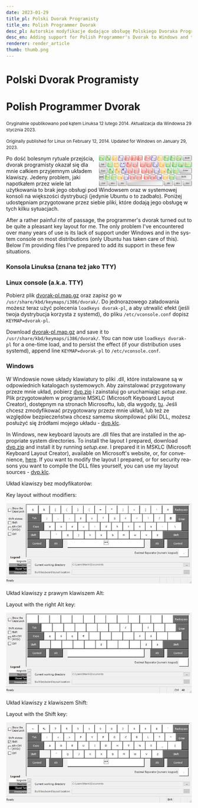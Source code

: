 ```yaml
---
date: 2023-01-29
title_pl: Polski Dvorak Programisty
title_en: Polish Programmer Dvorak
desc_pl: Autorskie modyfikacje dodające obsługę Polskiego Dvoraka Programisty w systemie Windows oraz w konsoli (TTY) Linuksa.
desc_en: Adding support for Polish Programmer's Dvorak to Windows and to the Linux console (TTY).
renderer: render_article
thumb: thumb.png
---
```


<h1 lang=pl>Polski Dvorak Programisty</h1>
<h1 lang=en>Polish Programmer Dvorak</h1>

<p lang=pl><small>Oryginalnie opublikowano pod kątem Linuksa 12 lutego 2014. Aktualizacja dla Windowsa 29 stycznia 2023.</small></p>
<p lang=en><small>Originally published for Linux on February 12, 2014. Updated for Windows on January 29, 2023.</small></p>

<img src=thumb.png style="float: right; width: 50%">

<p lang=pl>Po dość bolesnym rytuale przejścia, dvorak programisty okazał się dla mnie całkiem przyjemnym układem klawiszy. Jedeny problem, jaki napotkałem przez wiele lat użytkowania to brak jego obsługi pod Windowsem oraz w systemowej konsoli na większości dystrybucji (jedynie Ubuntu o to zadbało). Poniżej udostępniam przygotowane przez siebie pliki, które dodają jego obsługę w tych kilku sytuacjach.

<p lang=en>After a rather painful rite of passage, the programmer's dvorak turned out to be quite a pleasant key layout for me. The only problem I've encountered over many years of use is its lack of support under Windows and in the system console on most distributions (only Ubuntu has taken care of this). Below I'm providing files I've prepared to add its support in these few situations.

<h3 lang=pl>Konsola Linuksa (znana też jako TTY)</h3>
<h3 lang=en>Linux console (a.k.a. TTY)</h3>

<p lang=pl>Pobierz plik <a href="dvorak-pl.map.gz">dvorak-pl.map.gz</a> oraz zapisz go w <code>/usr/share/kbd/keymaps/i386/dvorak/</code>. Do jednorazowego załadowania możesz teraz użyć polecenia <code>loadkeys dvorak-pl</code>, a aby utrwalić efekt (jeśli twoja dystrybucja korzysta z systemd), do pliku <code>/etc/vconsole.conf</code> dopisz <code>KEYMAP=dvorak-pl</code>.

<p lang=en>Download <a href="dvorak-pl.map.gz">dvorak-pl.map.gz</a> and save it to <code>/usr/share/kbd/keymaps/i386/dvorak/</code>. You can now use <code>loadkeys dvorak-pl</code> for a one-time load, and to persist the effect (if your distribution uses systemd), append line <code>KEYMAP=dvorak-pl</code> to <code>/etc/vconsole.conf</code>.

<h3>Windows</h3>

<p lang=pl>W Windowsie nowe układy klawiatury to pliki .dll, które instalowane są w odpowiednich katalogach systemowych. Aby zainstalować przygotowany przeze mnie układ, pobierz <a href=dvp.zip>dvp.zip</a> i zainstaluj go uruchamiając <em>setup.exe</em>. Plik przygotowałem w programie MSKLC (Microsoft Keyboard Layout Creator), dostępnym na stronach Microsoftu, lub, dla wygody, <a href="MSKLC.zip">tu</a>. Jeśli chcesz zmodyfikować przygotowany przeze mnie układ, lub też ze względów bezpieczeństwa chcesz samemu skompilować pliki DLL, możesz posłużyć się źródłami mojego układu - <a href="dvp.klc">dvp.klc</a>.

<p lang=en>In Windows, new keyboard layouts are .dll files that are installed in the appropriate system directories. To install the layout I prepared, download <a href=dvp.zip>dvp.zip</a> and install it by running <em>setup.exe</em>. I prepared it in MSKLC (Microsoft Keyboard Layout Creator), available on Microsoft's website, or, for convenience, <a href="MSKLC.zip">here</a>. If you want to modify the layout I prepared, or for security reasons you want to compile the DLL files yourself, you can use my layout sources - <a href="dvp.klc">dvp.klc</a>.

<p lang=pl>Układ klawiszy bez modyfikatorów:</p>
<p lang=en>Key layout without modifiers:</p>

<a href="dvp.jpg"><img src="dvp.jpg" style="max-width: 100%"></a>

<p lang=pl>Układ klawiszy z prawym klawiszem Alt:</p>
<p lang=en>Layout with the right Alt key:</p>

<a href="dvpAltGr.jpg"><img src="dvpAltGr.jpg" style="max-width: 100%"></a>

<p lang=pl>Układ klawiszy z klawiszem Shift:</p>
<p lang=en>Layout with the Shift key:</p>

<a href="dvpShft.jpg"><img src="dvpShft.jpg" style="max-width: 100%"></a>

